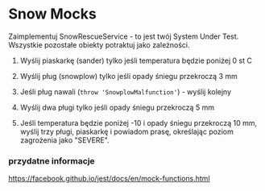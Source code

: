 Snow Mocks
==========

Zaimplementuj SnowRescueService - to jest twój System Under Test. Wszystkie pozostałe obiekty potraktuj jako zależności.

1. Wyślij piaskarkę (sander) tylko jeśli temperatura będzie poniżej 0 st C

2. Wyślij pług (snowplow) tylko jeśli opady śniegu przekroczą 3 mm
	
3. Jeśli pług nawali (`throw 'SnowplowMalfunction'`) - wyślij kolejny
		
4. Wyślij dwa pługi tylko jeśli opady śniegu przekroczą 5 mm

5. Jeśli temperatura będzie poniżej -10 i opady śniegu przekroczą 10 mm, wyślij trzy pługi, piaskarkę i powiadom prasę, określając poziom zagrożenia jako "SEVERE". 

### przydatne informacje

https://facebook.github.io/jest/docs/en/mock-functions.html


